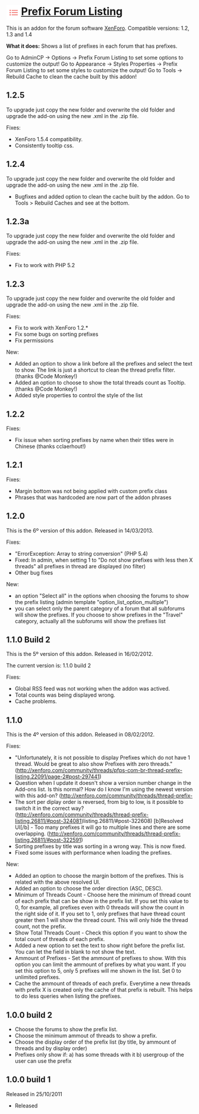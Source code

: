 # [Prefix Forum Listing](http://xenforo.com/community/resources/thread-prefix-listing.80/) <img align="left" src="logo.png" width="40" height="40" />

This is an addon for the forum software [XenForo](http://www.xenforo.com). Compatible versions: 1.2, 1.3 and 1.4

<b>What it does:</b> Shows a list of prefixes in each forum that has prefixes.

Go to AdminCP -> Options -> Prefix Forum Listing to set some options to customize the output!
Go to Appearance -> Styles Properties -> Prefix Forum Listing to set some styles to customize the output!
Go to Tools -> Rebuild Cache to clean the cache built by this addon!

## 1.2.5

To upgrade just copy the new folder and overwrite the old folder and upgrade the add-on using the new .xml in the .zip file.

Fixes:
- XenForo 1.5.4 compatibility.
- Consistently tooltip css.

## 1.2.4

To upgrade just copy the new folder and overwrite the old folder and upgrade the add-on using the new .xml in the .zip file.

- Bugfixes and added option to clean the cache built by the addon. Go to Tools > Rebuild Caches and see at the bottom.

## 1.2.3a

To upgrade just copy the new folder and overwrite the old folder and upgrade the add-on using the new .xml in the .zip file.

Fixes:
- Fix to work with PHP 5.2

## 1.2.3

To upgrade just copy the new folder and overwrite the old folder and upgrade the add-on using the new .xml in the .zip file.

Fixes:
- Fix to work with XenForo 1.2.*
- Fix some bugs on sorting prefixes
- Fix permissions

New:
- Added an option to show a link before all the prefixes and select the text to show. The link is just a shortcut to clean the thread prefix filter. (thanks @Code Monkey!)
- Added an option to choose to show the total threads count as Tooltip. (thanks @Code Monkey!)
- Added style properties to control the style of the list

## 1.2.2
Fixes:
- Fix issue when sorting prefixes by name when their titles were in Chinese (thanks cclaerhout!)

## 1.2.1
Fixes:
- Margin bottom was not being applied with custom prefix class
- Phrases that was hardcoded are now part of the addon phrases

## 1.2.0

This is the 6º version of this addon. Released in 14/03/2013.

Fixes:
- "ErrorException: Array to string conversion" (PHP 5.4)
- Fixed: In admin, when setting 1 to "Do not show prefixes with less then X threads" all prefixes in thread are displayed (no filter)
- Other bug fixes

New:
- an option "Select all" in the options when choosing the forums to show the prefix listing (admin template "option_list_option_multiple")
- you can select only the parent category of a forum that all subforums will show the prefixes. If you choose to show prefixes in the "Travel" category, actually all the subforums will show the prefixes list

## 1.1.0 Build 2

This is the 5º version of this addon. Released in 16/02/2012.

The current version is: 1.1.0 build 2

Fixes:
- Global RSS feed was not working when the addon was actived.
- Total counts was being displayed wrong.
- Cache problems.

## 1.1.0

This is the 4º version of this addon. Released in 08/02/2012.

Fixes:
- "Unfortunately, it is not possible to display Prefixes which do not have 1 thread. Would be great to also show Prefixes with zero threads." (http://xenforo.com/community/threads/pfps-com-br-thread-prefix-listing.22091/page-2#post-297441)
- Question when I update it doesn't show a version number change in the Add-ons list. Is this normal? How do I know I'm using the newest version with this add-on? (http://xenforo.com/community/threads/thread-prefix-
- The sort per diplay order is reversed, from big to low, is it possible to switch it in the correct way? (http://xenforo.com/community/threads/thread-prefix-listing.26811/#post-324081)listing.26811/#post-322608)
[b]Resolved UI[/b] - Too many prefixes it will go to multiple lines and there are some overlapping. (http://xenforo.com/community/threads/thread-prefix-listing.26811/#post-322591)
- Sorting prefixes by title was sorting in a wrong way. This is now fixed.
- Fixed some issues with performance when loading the prefixes.


New:
- Added an option to choose the margin bottom of the prefixes. This is related with the above resolved UI.
- Added an option to choose the order direction (ASC, DESC).
- Minimum of Threads Count - Choose here the minimum of thread count of each prefix that can be show in the prefix list. If you set this value to 0, for example, all prefixes even with 0 threads will show the count in the right side of it. If you set to 1, only prefixes that have thread count greater then 1 will show the thread count. This will only hide the thread count, not the prefix.
- Show Total Threads Count - Check this option if you want to show the total count of threads of each prefix.
- Added a new option to set the text to show right before the prefix list. You can let the field in blank to not show the text.
- Ammount of Prefixes - Set the ammount of prefixes to show. With this option you can limit the ammount of prefixes by what you want. If you set this option to 5, only 5 prefixes will me shown in the list. Set 0 to unlimited prefixes.
- Cache the ammount of threads of each prefix. Everytime a new threads with prefix X is created only the cache of that prefix is rebuilt. This helps to do less queries when listing the prefixes.

## 1.0.0 build 2

- Choose the forums to show the prefix list.
- Choose the minimum ammout of threads to show a prefix.
- Choose the display order of the prefix list (by title, by ammount of threads and by display order)
- Prefixes only show if:
a) has some threads with it
b) usergroup of the user can use the prefix

## 1.0.0 build 1

Released in 25/10/2011

- Released

